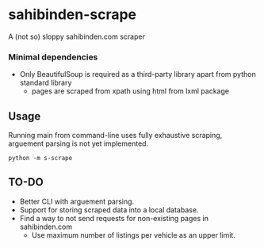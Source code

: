 # sahibinden-scrape
A (not so) sloppy sahibinden.com scraper

### Minimal dependencies
- Only BeautifulSoup is required as a third-party library apart from python standard library
    - pages are scraped from xpath using html from lxml package

## Usage
Running main from command-line uses fully exhaustive scraping, arguement parsing is not yet implemented.
```
python -m s-scrape
```
## TO-DO
- Better CLI with arguement parsing.
- Support for storing scraped data into a local database.
- Find a way to not send requests for non-existing pages in sahibinden.com
    - Use maximum number of listings per vehicle as an upper limit.